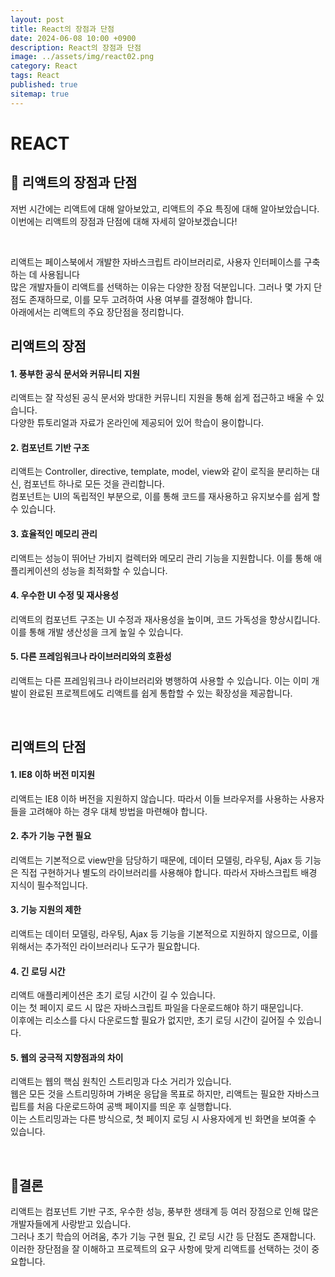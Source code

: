 ```yaml
---
layout: post
title: React의 장점과 단점
date: 2024-06-08 10:00 +0900
description: React의 장점과 단점
image: ../assets/img/react02.png
category: React
tags: React
published: true
sitemap: true
---
```


# REACT

## 🍳 리액트의 장점과 단점

저번 시간에는 리액트에 대해 알아보았고, 리액트의 주요 특징에 대해 알아보았습니다.
이번에는 리액트의 장점과 단점에 대해 자세히 알아보겠습니다!

<br>

리액트는 페이스북에서 개발한 자바스크립트 라이브러리로, 사용자 인터페이스를 구축하는 데 사용됩니다<br>
많은 개발자들이 리액트를 선택하는 이유는 다양한 장점 덕분입니다. 그러나 몇 가지 단점도 존재하므로, 이를 모두 고려하여 사용 여부를 결정해야 합니다. <br>
아래에서는 리액트의 주요 장단점을 정리합니다.

## 리액트의 장점

#### 1. 풍부한 공식 문서와 커뮤니티 지원

리액트는 잘 작성된 공식 문서와 방대한 커뮤니티 지원을 통해 쉽게 접근하고 배울 수 있습니다.<br>
다양한 튜토리얼과 자료가 온라인에 제공되어 있어 학습이 용이합니다.

#### 2. 컴포넌트 기반 구조

리액트는 Controller, directive, template, model, view와 같이 로직을 분리하는 대신, 컴포넌트 하나로 모든 것을 관리합니다.<br>
컴포넌트는 UI의 독립적인 부분으로, 이를 통해 코드를 재사용하고 유지보수를 쉽게 할 수 있습니다.

#### 3. 효율적인 메모리 관리

리액트는 성능이 뛰어난 가비지 컬렉터와 메모리 관리 기능을 지원합니다. 이를 통해 애플리케이션의 성능을 최적화할 수 있습니다.

#### 4. 우수한 UI 수정 및 재사용성

리액트의 컴포넌트 구조는 UI 수정과 재사용성을 높이며, 코드 가독성을 향상시킵니다. 이를 통해 개발 생산성을 크게 높일 수 있습니다.

#### 5. 다른 프레임워크나 라이브러리와의 호환성

리액트는 다른 프레임워크나 라이브러리와 병행하여 사용할 수 있습니다. 이는 이미 개발이 완료된 프로젝트에도 리액트를 쉽게 통합할 수 있는 확장성을 제공합니다.

<br>

## 리액트의 단점

#### 1. IE8 이하 버전 미지원

리액트는 IE8 이하 버전을 지원하지 않습니다. 따라서 이들 브라우저를 사용하는 사용자들을 고려해야 하는 경우 대체 방법을 마련해야 합니다.

#### 2. 추가 기능 구현 필요

리액트는 기본적으로 view만을 담당하기 때문에, 데이터 모델링, 라우팅, Ajax 등 기능은 직접 구현하거나 별도의 라이브러리를 사용해야 합니다. 따라서 자바스크립트 배경 지식이 필수적입니다.

#### 3. 기능 지원의 제한

리액트는 데이터 모델링, 라우팅, Ajax 등 기능을 기본적으로 지원하지 않으므로, 이를 위해서는 추가적인 라이브러리나 도구가 필요합니다.

#### 4. 긴 로딩 시간

리액트 애플리케이션은 초기 로딩 시간이 길 수 있습니다.<br>
이는 첫 페이지 로드 시 많은 자바스크립트 파일을 다운로드해야 하기 때문입니다.<br>
이후에는 리소스를 다시 다운로드할 필요가 없지만, 초기 로딩 시간이 길어질 수 있습니다.

#### 5. 웹의 궁극적 지향점과의 차이

리액트는 웹의 핵심 원칙인 스트리밍과 다소 거리가 있습니다.<br>
웹은 모든 것을 스트리밍하며 가벼운 응답을 목표로 하지만, 리액트는 필요한 자바스크립트를 처음 다운로드하여 공백 페이지를 띄운 후 실행합니다. <br>
이는 스트리밍과는 다른 방식으로, 첫 페이지 로딩 시 사용자에게 빈 화면을 보여줄 수 있습니다.

<br>

## 🚩결론

리액트는 컴포넌트 기반 구조, 우수한 성능, 풍부한 생태계 등 여러 장점으로 인해 많은 개발자들에게 사랑받고 있습니다. <br>
그러나 초기 학습의 어려움, 추가 기능 구현 필요, 긴 로딩 시간 등 단점도 존재합니다.<br>
이러한 장단점을 잘 이해하고 프로젝트의 요구 사항에 맞게 리액트를 선택하는 것이 중요합니다.
